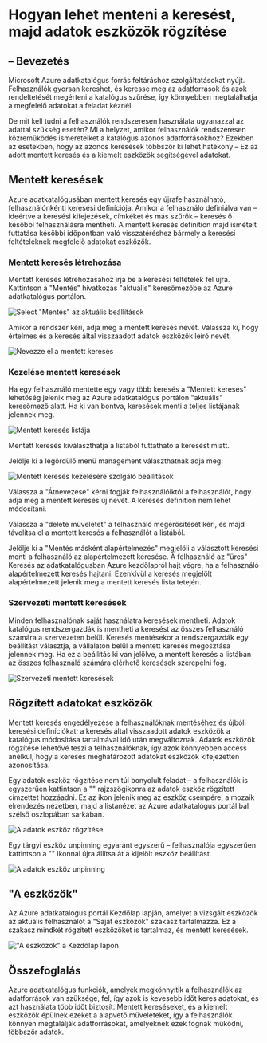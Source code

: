 <properties
   pageTitle="Hogyan lehet menteni a keresést, majd adatok eszközök rögzítése |} Microsoft Azure"
   description="Ennek a cikk az Azure adatkatalógus funkciói kiemelés mentési adatforrások és az adatok eszközök későbbi használatra."
   services="data-catalog"
   documentationCenter=""
   authors="steelanddata"
   manager="NA"
   editor=""
   tags=""/>
<tags
   ms.service="data-catalog"
   ms.devlang="NA"
   ms.topic="article"
   ms.tgt_pltfrm="NA"
   ms.workload="data-catalog"
   ms.date="10/10/2016"
   ms.author="maroche"/>

# <a name="how-to-save-searches-and-pin-data-assets"></a>Hogyan lehet menteni a keresést, majd adatok eszközök rögzítése

## <a name="introduction"></a>– Bevezetés

Microsoft Azure adatkatalógus forrás feltáráshoz szolgáltatásokat nyújt. Felhasználók gyorsan kereshet, és keresse meg az adatforrások és azok rendeltetését megérteni a katalógus szűrése, így könnyebben megtalálhatja a megfelelő adatokat a feladat kéznél.

De mit kell tudni a felhasználók rendszeresen használata ugyanazzal az adattal szükség esetén? Mi a helyzet, amikor felhasználók rendszeresen közreműködés ismereteiket a katalógus azonos adatforrásokhoz? Ezekben az esetekben, hogy az azonos keresések többször ki lehet hatékony – Ez az adott mentett keresés és a kiemelt eszközök segítségével adatokat.

## <a name="saved-searches"></a>Mentett keresések

Azure adatkatalógusában mentett keresés egy újrafelhasználható, felhasználónkénti keresési definíciója. Amikor a felhasználó definiálva van – ideértve a keresési kifejezések, címkéket és más szűrők – keresés ő későbbi felhasználásra mentheti. A mentett keresés definition majd ismételt futtatása későbbi időpontban való visszatéréshez bármely a keresési feltételeknek megfelelő adatokat eszközök.

### <a name="creating-a-saved-search"></a>Mentett keresés létrehozása

Mentett keresés létrehozásához írja be a keresési feltételek fel újra. Kattintson a "Mentés" hivatkozás "aktuális" keresőmezőbe az Azure adatkatalógus portálon.

 ![Select "Mentés" az aktuális beállítások](./media/data-catalog-how-to-save-pin/01-save-option.png)

Amikor a rendszer kéri, adja meg a mentett keresés nevét. Válassza ki, hogy értelmes és a keresés által visszaadott adatok eszközök leíró nevét.

 ![Nevezze el a mentett keresés](./media/data-catalog-how-to-save-pin/02-name.png)

### <a name="managing-saved-searches"></a>Kezelése mentett keresések

Ha egy felhasználó mentette egy vagy több keresés a "Mentett keresés" lehetőség jelenik meg az Azure adatkatalógus portálon "aktuális" keresőmező alatt. Ha ki van bontva, keresések menti a teljes listájának jelennek meg.

 ![Mentett keresés listája](./media/data-catalog-how-to-save-pin/03-list.png)

Mentett keresés kiválaszthatja a listából futtatható a keresést miatt.

Jelölje ki a legördülő menü management választhatnak adja meg:

 ![Mentett keresés kezelésére szolgáló beállítások](./media/data-catalog-how-to-save-pin/04-managing.png)

Válassza a "Átnevezése" kérni fogják felhasználóiktól a felhasználót, hogy adja meg a mentett keresés új nevét. A keresés definition nem lehet módosítani.

Válassza a "delete műveletet" a felhasználó megerősítését kéri, és majd távolítsa el a mentett keresés a felhasználót a listából.

Jelölje ki a "Mentés másként alapértelmezés" megjelöli a választott keresési menti a felhasználó az alapértelmezett keresése. A felhasználó az "üres" Keresés az adatkatalógusban Azure kezdőlapról hajt végre, ha a felhasználó alapértelmezett keresés hajtani. Ezenkívül a keresés megjelölt alapértelmezett jelenik meg a mentett keresés lista tetején.

### <a name="organizational-saved-searches"></a>Szervezeti mentett keresések

Minden felhasználónak saját használatra keresések mentheti. Adatok katalógus rendszergazdák is mentheti a keresést az összes felhasználó számára a szervezeten belül. Keresés mentésekor a rendszergazdák egy beállítást választja, a vállalaton belül a mentett keresés megosztása jelennek meg. Ha ez a beállítás ki van jelölve, a mentett keresés a listában az összes felhasználó számára elérhető keresések szerepelni fog.

 ![Szervezeti mentett keresések](./media/data-catalog-how-to-save-pin/08-organizational-saved-search.png)


## <a name="pinned-data-assets"></a>Rögzített adatokat eszközök

Mentett keresés engedélyezése a felhasználóknak mentéséhez és újbóli keresési definíciókat; a keresés által visszaadott adatok eszközök a katalógus módosítása tartalmával idő után megváltoznak. Adatok eszközök rögzítése lehetővé teszi a felhasználóknak, így azok könnyebben access anélkül, hogy a keresés meghatározott adatokat eszközök kifejezetten azonosítása.

Egy adatok eszköz rögzítése nem túl bonyolult feladat – a felhasználók is egyszerűen kattintson a "" rajzszögikonra az adatok eszköz rögzített címzettet hozzáadni. Ez az ikon jelenik meg az eszköz csempére, a mozaik elrendezés nézetben, majd a listanézet az Azure adatkatalógus portál bal szélső oszlopában sarkában.

![A adatok eszköz rögzítése](./media/data-catalog-how-to-save-pin/05-pinning.png)

Egy tárgyi eszköz unpinning egyaránt egyszerű – felhasználója egyszerűen kattintson a "" ikonnal újra állítsa át a kijelölt eszköz beállítást.

![A adatok eszköz unpinning](./media/data-catalog-how-to-save-pin/06-unpinning.png)

## <a name="my-assets"></a>"A eszközök"
Az Azure adatkatalógus portál Kezdőlap lapján, amelyet a vizsgált eszközök az aktuális felhasználót a "Saját eszközök" szakasz tartalmazza. Ez a szakasz mindkét rögzített eszközöket is tartalmaz, és mentett keresések.

!["A eszközök" a Kezdőlap lapon](./media/data-catalog-how-to-save-pin/07-my-assets.png)

## <a name="summary"></a>Összefoglalás
Azure adatkatalógus funkciók, amelyek megkönnyítik a felhasználók az adatforrások van szüksége, fel, így azok is kevesebb időt keres adatokat, és azt használata több időt biztosít. Mentett kereséseket, és a kiemelt eszközök épülnek ezeket a alapvető műveleteket, így a felhasználók könnyen megtalálják adatforrásokat, amelyeknek ezek fognak működni, többször adatok.
